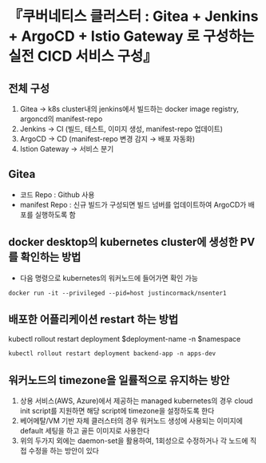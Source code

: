 # 『쿠버네티스 클러스터 : Gitea + Jenkins + ArgoCD + Istio Gateway 로 구성하는 실전 CICD 서비스 구성』


## 전체 구성
1. Gitea → k8s cluster내의 jenkins에서 빌드하는 docker image registry, argoncd의 manifest-repo 
2. Jenkins → CI (빌드, 테스트, 이미지 생성, manifest-repo 업데이트)
3. ArgoCD → CD (manifest-repo 변경 감지 → 배포 자동화)
4. Istion Gateway → 서비스 분기

## Gitea
* 코드 Repo : Github 사용
* manifest Repo : 신규 빌드가 구성되면 빌드 넘버를 업데이트하여 ArgoCD가 배포를 실행하도록 함

## docker desktop의 kubernetes cluster에 생성한 PV를 확인하는 방법
- 다음 명령으로 kubernetes의 워커노드에 들어가면 확인 가능
```
docker run -it --privileged --pid=host justincormack/nsenter1
```

## 배포한 어플리케이션 restart 하는 방법
kubectl rollout restart deployment $deployment-name -n $namespace
```
kubectl rollout restart deployment backend-app -n apps-dev
```

## 워커노드의 timezone을 일률적으로 유지하는 방안
1. 상용 서비스(AWS, Azure)에서 제공하는 managed kubernetes의 경우 cloud init script를 지원하면 해당 script에 timezone을 설정하도록 한다
2. 베어메탈/VM 기반 자체 클러스터의 경우 워커노드 생성에 사용되는 이미지에 default 세팅을 하고 골든 이미지로 사용한다
3. 위의 두가지 외에는 daemon-set을 활용하여, 1회성으로 수정하거나 각 노드에 직접 수정을 하는 방안이 있다
